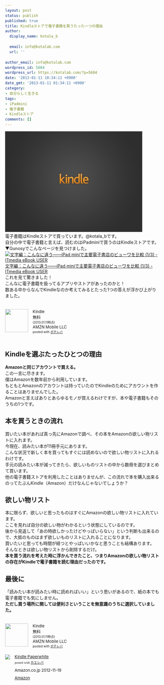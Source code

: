 ```yaml
---
layout: post
status: publish
published: true
title: Kindleストアで電子書籍を買うたった一つの理由
author:
  display_name: kotala_b

  email: info@kotalab.com
  url: ''

author_email: info@kotalab.com
wordpress_id: 5604
wordpress_url: https://kotalab.com/?p=5604
date: '2013-01-11 10:34:11 +0900'
date_gmt: '2013-01-11 01:34:11 +0900'
category:
- 自分らしく生きる
tags:
- iPadmini
- 電子書籍
- Kindleストア
comments: []
---
```

<p><a href="/wp-content/uploads/kindle_130111.jpg" target="_blank"><img src="/wp-content/uploads/kindle_130111-448x327.jpg" alt="kindle_130111" width="448" height="327" class="alignnone size-large wp-image-5607" /></a><br />
電子書籍はKindleストアで買っています。@kotala_bです。<br />
自分の中で電子書籍と言えば、読むのはiPadminiで買うのはKindleストアです。<br />
▼Gunosyでこんなページを見つけました。<br />
<a href="http://ebook.itmedia.co.jp/ebook/articles/1301/09/news008.html" target="_blank"><img class="alignleft" src="https://capture.heartrails.com/150x130?http://ebook.itmedia.co.jp/ebook/articles/1301/09/news008.html" alt="文字編：こんなに違う――iPad miniで主要電子書店のビューワを比較 (1/3) - ITmedia eBook USER" width="150" height="130" /></a><a href="http://ebook.itmedia.co.jp/ebook/articles/1301/09/news008.html" target="_blank">文字編：こんなに違う――iPad miniで主要電子書店のビューワを比較 (1/3) - ITmedia eBook USER</a><a href="https://b.hatena.ne.jp/entry/http://ebook.itmedia.co.jp/ebook/articles/1301/09/news008.html" target="_blank"><img border="0" src="https://b.hatena.ne.jp/entry/image/http://ebook.itmedia.co.jp/ebook/articles/1301/09/news008.html" alt="" /></a><br style="clear:both" />これを見て驚きました！<br />
こんなに電子書籍を扱ってるアプリやストアがあったのかと！<br />
数ある中からなんでKindleなのか考えてみるとたった1つの答えが浮かび上がりました。</p>
<div class="pochireba" style="text-align:left;font-size:small;padding:20px 0;overflow: hidden"><span class="removed_link" title="click.linksynergy.com/fs-bin/click?id=d2yYUp776R4&amp;subid=&amp;offerid=94348.1&amp;type=3&amp;tmpid=3910&amp;RD_PARM1=https%253A%252F%252Fitunes.apple.com%252Fjp%252Fapp%252Fkindle%252Fid302584613%253Fmt%253D8%2526uo%253D4"><img src="http://a1853.phobos.apple.com/us/r1000/069/Purple/v4/78/fd/37/78fd3798-e2fc-940b-f4ce-38c3b2400e23/mzl.pmwdwuqg.png" width="75" height="75" style="float:left;margin:0 15px 0 0" class="pochi_img"></span>
<div class="pochi_info" style="text-align:left;overflow: hidden">
<div class="pochi_name"><span class="removed_link" title="click.linksynergy.com/fs-bin/click?id=d2yYUp776R4&amp;subid=&amp;offerid=94348.1&amp;type=3&amp;tmpid=3910&amp;RD_PARM1=https%253A%252F%252Fitunes.apple.com%252Fjp%252Fapp%252Fkindle%252Fid302584613%253Fmt%253D8%2526uo%253D4">Kindle</span></div>
<div class="pochi_price">無料</div>
<div class="pochi_time" style="font-size:x-small">(2013.01.11時点)</div>
<div class="pochi_seller"><span class="removed_link" title="click.linksynergy.com/fs-bin/click?id=d2yYUp776R4&amp;subid=&amp;offerid=94348.1&amp;type=3&amp;tmpid=3910&amp;RD_PARM1=https%253A%252F%252Fitunes.apple.com%252Fjp%252Fartist%252Famzn-mobile-llc%252Fid297606954%253Fuo%253D4">AMZN Mobile LLC</span></div>
<div class="pochi_post" style="font-size:x-small">posted with <a href="https://pochireba.com">ポチレバ</a></div>
</div>
<div class="pochireba-footer" style="clear: left"></div>
</div>
<!--more-->
<h2>Kindleを選ぶたったひとつの理由</h2>
<p><strong>Amazonと同じアカウントで買える。</strong><br />
この一言に尽きます。<br />
僕はAmazonを数年前から利用しています。<br />
もともとAmazonのアカウントは持っていたのでKindleのためにアカウントを作ることはありませんでした。<br />
Amazonと言えばありとあらゆるモノが買えるわけですが、本や電子書籍もそのうちの1つです。</p>
<h2>本を買うときの流れ</h2>
<p>買いたい本があれば真っ先にAmazonで調べ、その本をAmazonの欲しい物リストに入れます。<br />
今現在、読みたい本が11冊手元にあります。<br />
こんな状況で新しく本を買ってもすぐには読めないので欲しい物リストに入れるわけです。<br />
手元の読みたい本が減ってきたら、欲しいものリストの中から数冊を選びまとめて買います。<br />
他の電子書籍ストアを利用したことはありませんが、この流れで本を購入出来るのってたぶんKindle（Amazon）だけなんじゃないでしょうか？</p>
<h2>欲しい物リスト</h2>
<p>本に限らず、欲しいと思ったものはすぐにAmazonの欲しい物リストに入れています。<br />
ここを見れば自分の欲しい物がわかるという状態にしているのです。<br />
後から見返して「あの時欲しかったけどやっぱいらない」という判断も出来るので、大抵のものはまず欲しいものリストに入れることになります。<br />
買いたいと思っても時間が経つとやっぱいいかなと思うことも結構あります。<br />
そんなときは欲しい物リストから削除するだけ。<br />
<strong>本を買う流れを考えた時に浮かんできたこと、つまりAmazonの欲しい物リストの存在がKindleで電子書籍を読む理由だったのです。</strong></p>
<h2>最後に</h2>
<p>「読みたい本が読みたい時に読めればいい」という思いがあるので、紙の本でも電子書籍でも気にしません。<br />
<strong>ただし買う場所に関しては便利さということを無意識のうちに選択していました。</strong></p>
<div class="pochireba" style="text-align:left;font-size:small;padding:20px 0;overflow: hidden"><span class="removed_link" title="click.linksynergy.com/fs-bin/click?id=d2yYUp776R4&amp;subid=&amp;offerid=94348.1&amp;type=3&amp;tmpid=3910&amp;RD_PARM1=https%253A%252F%252Fitunes.apple.com%252Fjp%252Fapp%252Fkindle%252Fid302584613%253Fmt%253D8%2526uo%253D4"><img src="http://a1853.phobos.apple.com/us/r1000/069/Purple/v4/78/fd/37/78fd3798-e2fc-940b-f4ce-38c3b2400e23/mzl.pmwdwuqg.png" width="75" height="75" style="float:left;margin:0 15px 0 0" class="pochi_img"></span>
<div class="pochi_info" style="text-align:left;overflow: hidden">
<div class="pochi_name"><span class="removed_link" title="click.linksynergy.com/fs-bin/click?id=d2yYUp776R4&amp;subid=&amp;offerid=94348.1&amp;type=3&amp;tmpid=3910&amp;RD_PARM1=https%253A%252F%252Fitunes.apple.com%252Fjp%252Fapp%252Fkindle%252Fid302584613%253Fmt%253D8%2526uo%253D4">Kindle</span></div>
<div class="pochi_price">無料</div>
<div class="pochi_time" style="font-size:x-small">(2013.01.11時点)</div>
<div class="pochi_seller"><span class="removed_link" title="click.linksynergy.com/fs-bin/click?id=d2yYUp776R4&amp;subid=&amp;offerid=94348.1&amp;type=3&amp;tmpid=3910&amp;RD_PARM1=https%253A%252F%252Fitunes.apple.com%252Fjp%252Fartist%252Famzn-mobile-llc%252Fid297606954%253Fuo%253D4">AMZN Mobile LLC</span></div>
<div class="pochi_post" style="font-size:x-small">posted with <a href="https://pochireba.com">ポチレバ</a></div>
</div>
<div class="pochireba-footer" style="clear: left"></div>
</div>
<div class="kaerebalink-box" style="text-align:left;padding-bottom:20px;font-size:small;overflow: hidden">
<div class="kaerebalink-image" style="float:left;margin:0 15px 10px 0"><a href="https://www.amazon.co.jp/exec/obidos/ASIN/B007OZO03M/same-22/ref=nosim/" rel="nofollow" target="_blank"><img src="https://images-fe.ssl-images-amazon.com/images/I/4194BeD1XvL._SL160_.jpg" style="border: none" /></a></div>
<div class="kaerebalink-info" style="line-height:120%;overflow: hidden">
<div class="kaerebalink-name" style="margin-bottom:10px;line-height:120%"><a href="https://www.amazon.co.jp/exec/obidos/ASIN/B007OZO03M/same-22/ref=nosim/" rel="nofollow" target="_blank">Kindle Paperwhite</a>
<div class="kaerebalink-powered-date" style="font-size:8pt;margin-top:5px;font-family:verdana;line-height:120%">posted with <a href="https://kaereba.com" target="_blank">カエレバ</a></div>
</div>
<div class="kaerebalink-detail" style="margin-bottom:5px"> Amazon.co.jp 2012-11-19    </div>
<div class="kaerebalink-link1" style="margin-top:10px">
<div class="shoplinkamazon"><a href="https://www.amazon.co.jp/gp/search?keywords=Kindle%20Paperwhite&amp;__mk_ja_JP=%83J%83%5E%83J%83i&amp;tag=same-22" rel="nofollow" target="_blank" title="アマゾン">Amazon</a></div>
</div>
</div>
<div class="booklink-footer" style="clear: left"></div>
</div>
